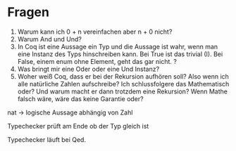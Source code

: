 # Fragen

1. Warum kann ich 0 + n vereinfachen aber n + 0 nicht?
2. Warum And und Und?
3. In Coq ist eine Aussage ein Typ und die Aussage ist wahr, wenn man eine
   Instanz des Typs hinschreiben kann. Bei True ist das trivial (I). Bei
   False, einem enum ohne Element, geht das gar nicht. ?
4. Was bringt mir eine Oder oder eine Und Instanz?
5. Woher weiß Coq, dass er bei der Rekursion aufhören soll? Also wenn ich alle natürliche Zahlen aufschreibe? Ich schlussfolgere das Mathematisch oder? Und warum macht er dann trotzdem eine Rekursion?  Wenn Mathe falsch wäre, wäre das keine Garantie oder?

nat -> logische Aussage abhängig von Zahl

Typechecker prüft am Ende ob der Typ gleich ist

Typechecker läuft bei Qed.


